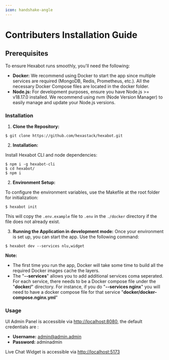 ```yaml
---
icon: handshake-angle
---
```


# Contributers Installation Guide

## Prerequisites

To ensure Hexabot runs smoothly, you'll need the following:

* **Docker:** We recommend using Docker to start the app since multiple services are required (MongoDB, Redis, Prometheus, etc.). All the necessary Docker Compose files are located in the docker folder.
* **Node.js:** For development purposes, ensure you have Node.js >= v18.17.0 installed. We recommend using nvm (Node Version Manager) to easily manage and update your Node.js versions.

### Installation

1. **Clone the Repository:**

```
$ git clone https://github.com/hexastack/hexabot.git
```

2. **Installation:**

Install Hexabot CLI and node dependencies:

```
$ npm i -g hexabot-cli
$ cd hexabot/
$ npm i
```

2. **Environment Setup:**&#x20;

To configure the environment variables, use the Makefile at the root folder for initialization:

```
$ hexabot init
```

This will copy the `.env.example` file to `.env` in the `./docker` directory if the file does not already exist.

3. **Running the Application in development mode:** Once your environment is set up, you can start the app. Use the following command:

```
$ hexabot dev --services nlu,widget
```

**Note:**&#x20;

* The first time you run the app, Docker will take some time to build all the required Docker images cache the layers.
* The "**--services**" allows you to add additional services coma seperated. For each service, there needs to be a Docker compose file under the "**docker/**" directory. For instance, if you do "**--services nginx**" you will need to have a docker compose file for that service "**docker/docker-compose.nginx.yml**"

### Usage

UI Admin Panel is accessible via [http://localhost:8080](http://localhost:8080), the default credentials are :

* **Username:** [admin@admin.admin](mailto:admin@admin.admin)
* **Password:** adminadmin

Live Chat Widget is accessible via [http://localhost:5173](http://localhost:5173)

